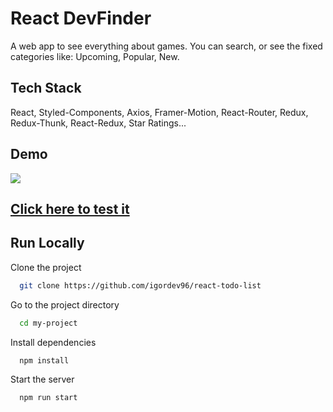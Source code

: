 # React DevFinder

A web app to see everything about games. You can search, or see the fixed categories like: Upcoming, Popular, New.

## Tech Stack

React, Styled-Components, Axios, Framer-Motion, React-Router, Redux, Redux-Thunk, React-Redux, Star Ratings...

## Demo

<img src="https://github.com/igordev96/react-ignite-games/blob/master/ignite.gif">

<br>

<h2><a href="https://react-ignite-games.netlify.app/" target="_blank">Click here to test it</a></h2>

## Run Locally

Clone the project

```bash
  git clone https://github.com/igordev96/react-todo-list
```

Go to the project directory

```bash
  cd my-project
```

Install dependencies

```bash
  npm install
```

Start the server

```bash
  npm run start
```
